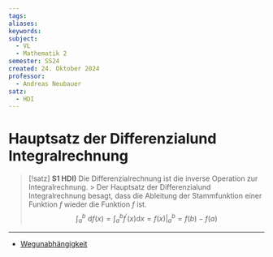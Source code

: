 ```yaml
---
tags: 
aliases: 
keywords: 
subject:
  - VL
  - Mathematik 2
semester: SS24
created: 24. Oktober 2024
professor:
  - Andreas Neubauer
satz:
  - HDI
---
```

 

# Hauptsatz der Differenzialund Integralrechnung

> [!satz] **S1 HDI)** Die Differenzialrechnung ist die inverse Operation zur Integralrechnung.
    > Der Hauptsatz der Differenzialund Integralrechnung besagt, dass die Ableitung der Stammfunktion einer Funktion $f$ wieder die Funktion $f$ ist. 
> $$\int_a^b \mathrm{~d} f(x)=\int_a^b f^{\prime}(x) \mathrm{d} x=f(x)\Bigg|_a ^b=f(b)-f(a) $$

---

- [Wegunabhängigkeit](Analysis/Wegunabhängig.md)